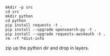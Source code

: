 ```
mkdir -p src
cd src
mkdir python
cd python
pip install requests -t .
pip install --upgrade opensearch-py -t .
pip install --upgrade requests-aws4auth -t .
rm -rf *dist-info
```

zip up the python dir and drop in layers.